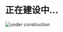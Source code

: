 # 正在建设中...

![under construction](https://s1.imagehub.cc/images/2024/01/01/0f0c88f4dd00bcbbc04106e19e813311.jpeg)